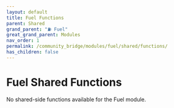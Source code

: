 ```yaml
---
layout: default
title: Fuel Functions
parent: Shared
grand_parent: "⛽ Fuel"
great_grand_parent: Modules
nav_order: 1
permalink: /community_bridge/modules/fuel/shared/functions/
has_children: false
---
```


# Fuel Shared Functions
No shared-side functions available for the Fuel module.
